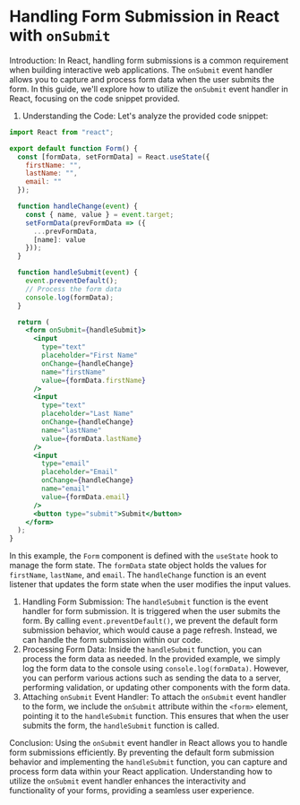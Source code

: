 

# Handling Form Submission in React with `onSubmit`

Introduction:
In React, handling form submissions is a common requirement when building interactive web applications. The `onSubmit` event handler allows you to capture and process form data when the user submits the form. In this guide, we'll explore how to utilize the `onSubmit` event handler in React, focusing on the code snippet provided.

1. Understanding the Code:
Let's analyze the provided code snippet:

```jsx
import React from "react";

export default function Form() {
  const [formData, setFormData] = React.useState({
    firstName: "",
    lastName: "",
    email: ""
  });

  function handleChange(event) {
    const { name, value } = event.target;
    setFormData(prevFormData => ({
      ...prevFormData,
      [name]: value
    }));
  }

  function handleSubmit(event) {
    event.preventDefault();
    // Process the form data
    console.log(formData);
  }

  return (
    <form onSubmit={handleSubmit}>
      <input
        type="text"
        placeholder="First Name"
        onChange={handleChange}
        name="firstName"
        value={formData.firstName}
      />
      <input
        type="text"
        placeholder="Last Name"
        onChange={handleChange}
        name="lastName"
        value={formData.lastName}
      />
      <input
        type="email"
        placeholder="Email"
        onChange={handleChange}
        name="email"
        value={formData.email}
      />
      <button type="submit">Submit</button>
    </form>
  );
}
```

In this example, the `Form` component is defined with the `useState` hook to manage the form state. The `formData` state object holds the values for `firstName`, `lastName`, and `email`. The `handleChange` function is an event listener that updates the form state when the user modifies the input values.

1. Handling Form Submission:
The `handleSubmit` function is the event handler for form submission. It is triggered when the user submits the form. By calling `event.preventDefault()`, we prevent the default form submission behavior, which would cause a page refresh. Instead, we can handle the form submission within our code.
2. Processing Form Data:
Inside the `handleSubmit` function, you can process the form data as needed. In the provided example, we simply log the form data to the console using `console.log(formData)`. However, you can perform various actions such as sending the data to a server, performing validation, or updating other components with the form data.
3. Attaching `onSubmit` Event Handler:
To attach the `onSubmit` event handler to the form, we include the `onSubmit` attribute within the `<form>` element, pointing it to the `handleSubmit` function. This ensures that when the user submits the form, the `handleSubmit` function is called.

Conclusion:
Using the `onSubmit` event handler in React allows you to handle form submissions efficiently. By preventing the default form submission behavior and implementing the `handleSubmit` function, you can capture and process form data within your React application. Understanding how to utilize the `onSubmit` event handler enhances the interactivity and functionality of your forms, providing a seamless user experience.